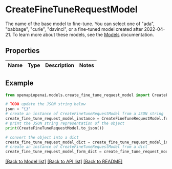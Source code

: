 # CreateFineTuneRequestModel

The name of the base model to fine-tune. You can select one of \"ada\", \"babbage\", \"curie\", \"davinci\", or a fine-tuned model created after 2022-04-21. To learn more about these models, see the [Models](https://platform.openai.com/docs/models) documentation. 

## Properties

Name | Type | Description | Notes
------------ | ------------- | ------------- | -------------

## Example

```python
from openapiopenai.models.create_fine_tune_request_model import CreateFineTuneRequestModel

# TODO update the JSON string below
json = "{}"
# create an instance of CreateFineTuneRequestModel from a JSON string
create_fine_tune_request_model_instance = CreateFineTuneRequestModel.from_json(json)
# print the JSON string representation of the object
print(CreateFineTuneRequestModel.to_json())

# convert the object into a dict
create_fine_tune_request_model_dict = create_fine_tune_request_model_instance.to_dict()
# create an instance of CreateFineTuneRequestModel from a dict
create_fine_tune_request_model_form_dict = create_fine_tune_request_model.from_dict(create_fine_tune_request_model_dict)
```
[[Back to Model list]](../README.md#documentation-for-models) [[Back to API list]](../README.md#documentation-for-api-endpoints) [[Back to README]](../README.md)


